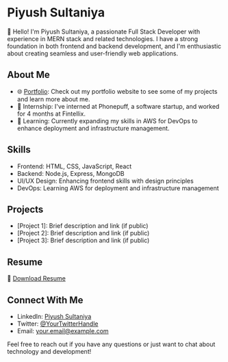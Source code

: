 # Piyush Sultaniya

👋 Hello! I'm Piyush Sultaniya, a passionate Full Stack Developer with experience in MERN stack and related technologies. I have a strong foundation in both frontend and backend development, and I'm enthusiastic about creating seamless and user-friendly web applications.

## About Me

- 🌐 [Portfolio](https://piyushsultaniya.netlify.app): Check out my portfolio website to see some of my projects and learn more about me.
- 💼 Internship: I've interned at Phonepuff, a software startup, and worked for 4 months at Fintellix.
- 🚀 Learning: Currently expanding my skills in AWS for DevOps to enhance deployment and infrastructure management.

## Skills

- Frontend: HTML, CSS, JavaScript, React
- Backend: Node.js, Express, MongoDB
- UI/UX Design: Enhancing frontend skills with design principles
- DevOps: Learning AWS for deployment and infrastructure management

## Projects

- [Project 1]: Brief description and link (if public)
- [Project 2]: Brief description and link (if public)
- [Project 3]: Brief description and link (if public)

## Resume

📄 [Download Resume](#) <!-- Add the link to your resume file -->

## Connect With Me

- LinkedIn: [Piyush Sultaniya](https://www.linkedin.com/in/piyush-sultaniya/)
- Twitter: [@YourTwitterHandle](https://twitter.com/YourTwitterHandle)
- Email: your.email@example.com

Feel free to reach out if you have any questions or just want to chat about technology and development!
